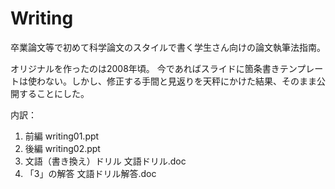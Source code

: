 # Writing
卒業論文等で初めて科学論文のスタイルで書く学生さん向けの論文執筆法指南。

オリジナルを作ったのは2008年頃。
今であればスライドに箇条書きテンプレートは使わない。しかし、修正する手間と見返りを天秤にかけた結果、そのまま公開することにした。

内訳：
1. 前編  writing01.ppt
2. 後編  writing02.ppt
3. 文語（書き換え）ドリル  文語ドリル.doc  
4. 「3」の解答  文語ドリル解答.doc
